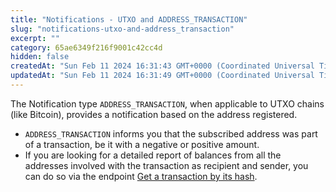 ```yaml
---
title: "Notifications - UTXO and ADDRESS_TRANSACTION"
slug: "notifications-utxo-and-address_transaction"
excerpt: ""
category: 65ae6349f216f9001c42cc4d
hidden: false
createdAt: "Sun Feb 11 2024 16:31:43 GMT+0000 (Coordinated Universal Time)"
updatedAt: "Sun Feb 11 2024 16:31:49 GMT+0000 (Coordinated Universal Time)"
---
```

The Notification type `ADDRESS_TRANSACTION`, when applicable to UTXO chains (like Bitcoin), provides a notification based on the address registered.

- `ADDRESS_TRANSACTION` informs you that the subscribed address was part of a transaction, be it with a negative or positive amount. 
- If you are looking for a detailed report of balances from all the addresses involved with the transaction as recipient and sender, you can do so via the endpoint [Get a transaction by its hash](https://apidoc.tatum.io/tag/Bitcoin/#operation/BtcGetRawTransaction).
